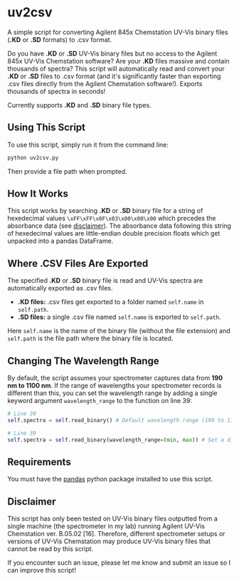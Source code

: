 # uv2csv
A simple script for converting Agilent 845x Chemstation UV-Vis binary files (**.KD** or **.SD** formats) to .csv format.

Do you have **.KD** or **.SD** UV-Vis binary files but no access to the Agilent 845x UV-Vis Chemstation software? Are your **.KD** files massive and contain thousands of spectra? This script will automatically read and convert your **.KD** or **.SD** files to .csv format (and it's significantly faster than exporting .csv files directly from the Agilent Chemstation software!). Exports thousands of spectra in seconds!

Currently supports **.KD** and **.SD** binary file types.

## Using This Script
To use this script, simply run it from the command line:

```sh
python uv2csv.py
```
Then provide a file path when prompted.

## How It Works
This script works by searching **.KD** or **.SD** binary file for a string of hexedecimal values ``\xFF\xFF\x8F\x03\x00\x00\x00`` which precedes the absorbance data (see [disclaimer](#disclaimer)). The absorbance data following this string of hexedecimal values are little-endian double precision floats which get unpacked into a pandas DataFrame.

## Where .CSV Files Are Exported
The specified **.KD** or **.SD** binary file is read and UV-Vis spectra are automatically exported as .csv files. 
- **.KD files:** .csv files get exported to a folder named ``self.name`` in ``self.path``. 
- **.SD files:** a single .csv file named ``self.name`` is exported to ``self.path``.

Here ``self.name`` is the name of the binary file (without the file extension) and ``self.path`` is the file path where the binary file is located.

## Changing The Wavelength Range
By default, the script assumes your spectrometer captures data from **190 nm to 1100 nm**. If the range of wavelengths your spectrometer records is different than this, you can set the wavelength range by adding a single keyword argument ``wavelength_range`` to the function on line 39:

```python
# Line 39
self.spectra = self.read_binary() # Default wavelength range (190 to 1100 nm).
```

```python
# Line 39
self.spectra = self.read_binary(wavelength_range=(min, max)) # Set a different wavelength range from min to max (in nm).
```

## Requirements
You must have the [pandas](https://pandas.pydata.org/) python package installed to use this script.

## Disclaimer
This script has only been tested on UV-Vis binary files outputted from a single machine (the spectrometer in my lab) running Agilent UV-Vis Chemstation ver. B.05.02 [16]. Therefore, different spectrometer setups or versions of UV-Vis Chemstation may produce UV-Vis binary files that cannot be read by this script.

If you encounter such an issue, please let me know and submit an issue so I can improve this script!
